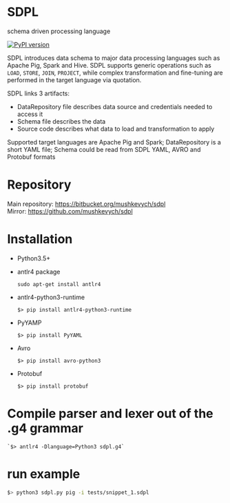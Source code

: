 # SDPL
schema driven processing language

[![PyPI version](https://img.shields.io/pypi/v/sdpl.svg)](https://pypi.python.org/pypi/sdpl)

SDPL introduces data schema to major data processing languages
such as Apache Pig, Spark and Hive. SDPL supports generic operations such as
`LOAD`, `STORE`, `JOIN`, `PROJECT`, while complex transformation and fine-tuning
are performed in the target language via quotation.

SDPL links 3 artifacts:
 
 * DataRepository file describes data source and credentials needed to access it
 * Schema file describes the data 
 * Source code describes what data to load and transformation to apply  

Supported target languages are Apache Pig and Spark; DataRepository is a short YAML file; 
Schema could be read from SDPL YAML, AVRO and Protobuf formats   


# Repository

Main repository: https://bitbucket.org/mushkevych/sdpl  
Mirror: https://github.com/mushkevych/sdpl  

# Installation

- Python3.5+

- antlr4 package
    
    `sudo apt-get install antlr4`
    
- antlr4-python3-runtime

    ` $> pip install antlr4-python3-runtime `

- PyYAMP

    ` $> pip install PyYAML `

- Avro

    ` $> pip install avro-python3 `

- Protobuf

    ` $> pip install protobuf `

# Compile parser and lexer out of the .g4 grammar

    `$> antlr4 -Dlanguage=Python3 sdpl.g4`


# run example
```bash
$> python3 sdpl.py pig -i tests/snippet_1.sdpl
```

